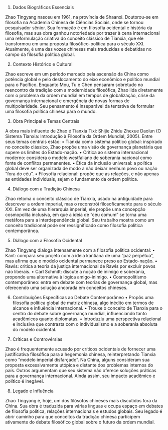 

1. Dados Biográficos Essenciais

Zhao Tingyang nasceu em 1961, na província de Shaanxi. Doutorou-se em filosofia na Academia Chinesa de Ciências Sociais, onde se tornou pesquisador sênior. Sua formação é em filosofia ocidental e história da filosofia, mas sua obra ganhou notoriedade por trazer à cena internacional uma reformulação criativa do conceito clássico de Tianxia, que ele transformou em uma proposta filosófico-política para o século XXI. Atualmente, é uma das vozes chinesas mais traduzidas e debatidas no campo da filosofia política global.

2. Contexto Histórico e Cultural

Zhao escreve em um período marcado pela ascensão da China como potência global e pelo deslocamento do eixo econômico e político mundial para o Pacífico. Enquanto Mou, Tu e Chen pensaram sobretudo no reencontro da tradição com a modernidade filosófica, Zhao lida diretamente com o problema da ordem mundial em tempos de globalização, crise da governança internacional e emergência de novas formas de multipolaridade. Seu pensamento é inseparável da tentativa de formular uma filosofia política chinesa para o mundo.

3. Obra Principal e Temas Centrais

A obra mais influente de Zhao é Tianxia Tixi: Shijie Zhidu Zhexue Daolun (O Sistema Tianxia: Introdução à Filosofia da Ordem Mundial, 2005). Entre seus temas centrais estão:
	•	Tianxia como sistema político global: inspirado no conceito clássico, Zhao propõe uma visão de governança planetária que supere os limites do Estado-nação.
	•	Crítica ao sistema internacional moderno: considera o modelo westfaliano de soberania nacional como fonte de conflitos permanentes.
	•	Ética da inclusão universal: a política global deve ser organizada de modo a não deixar nenhum povo ou nação “fora do céu”.
	•	Filosofia relacional: propõe que as relações, e não apenas as entidades individuais, sejam o fundamento da ordem política.

4. Diálogo com a Tradição Chinesa

Zhao retoma o conceito clássico de Tianxia, usado na antiguidade para descrever a ordem imperial, mas o reconstrói filosoficamente para o século XXI. Em vez de uma hierarquia imperial, ele propõe uma concepção cosmopolita inclusiva, em que a ideia de “céu comum” se torna uma metáfora para a interdependência global. Seu trabalho mostra como um conceito tradicional pode ser ressignificado como filosofia política contemporânea.

5. Diálogo com a Filosofia Ocidental

Zhao Tingyang dialoga intensamente com a filosofia política ocidental:
	•	Kant: compara seu projeto com a ideia kantiana de uma “paz perpétua”, mas afirma que o modelo ocidental permanece preso ao Estado-nação.
	•	Rawls: critica a teoria da justiça internacional de Rawls por excluir povos não liberais.
	•	Carl Schmitt: discute a noção de inimigo e soberania, propondo uma alternativa à lógica amigo-inimigo.
	•	Cosmopolitismo contemporâneo: entra em debate com teorias de governança global, mas oferecendo uma solução ancorada em conceitos chineses.

6. Contribuições Específicas ao Debate Contemporâneo
	•	Propôs uma filosofia política global de matriz chinesa, algo inédito em termos de alcance e influência internacional.
	•	Trouxe o conceito de Tianxia para o centro do debate sobre governança mundial, influenciando tanto acadêmicos quanto diplomatas.
	•	Introduziu uma perspectiva relacional e inclusiva que contrasta com o individualismo e a soberania absoluta do modelo ocidental.

7. Críticas e Controvérsias

Zhao é frequentemente acusado por críticos ocidentais de fornecer uma justificativa filosófica para a hegemonia chinesa, reinterpretando Tianxia como “modelo imperial disfarçado”. Na China, alguns consideram sua proposta excessivamente utópica e distante dos problemas internos do país. Outros argumentam que seu sistema não oferece soluções práticas para a governança internacional. Ainda assim, seu impacto acadêmico e político é inegável.

8. Legado e Influência

Zhao Tingyang é, hoje, um dos filósofos chineses mais discutidos fora da China. Sua obra é traduzida para várias línguas e ocupa espaço em debates de filosofia política, relações internacionais e estudos globais. Seu legado é abrir caminho para que conceitos da tradição chinesa participem ativamente do debate filosófico global sobre o futuro da ordem mundial.